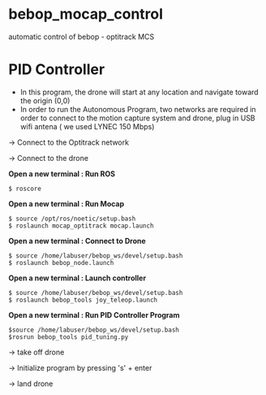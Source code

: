 # bebop_mocap_control
automatic control of bebop - optitrack MCS

# PID Controller 
* In this program, the drone will start at any location and navigate toward the origin (0,0) 
* In order to run the Autonomous Program, two networks are required in order to connect to the motion capture system and drone, plug in USB wifi antena ( we used LYNEC 150 Mbps)

-> Connect to the Optitrack network  

-> Connect to the drone

**Open a new terminal : Run ROS**

```
$ roscore
```
**Open a new terminal : Run Mocap** 

```
$ source /opt/ros/noetic/setup.bash
$ roslaunch mocap_optitrack mocap.launch
```
**Open a new terminal : Connect to Drone**

```
$ source /home/labuser/bebop_ws/devel/setup.bash
$ roslaunch bebop_node.launch
```
**Open a new terminal : Launch controller**

```
$ source /home/labuser/bebop_ws/devel/setup.bash
$ roslaunch bebop_tools joy_teleop.launch
```
**Open a new terminal : Run PID Controller Program**

```
$source /home/labuser/bebop_ws/devel/setup.bash
$rosrun bebop_tools pid_tuning.py
```
-> take off drone 

-> Initialize program by pressing 's' + enter 

-> land drone
